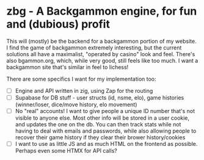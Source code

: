 # zbg - A Backgammon engine, for fun and (dubious) profit

This will (mostly) be the backend for a backgammon portion of my website. I find the game of backgammon extremely interesting, but the current solutions all have a maximalist, "operated by casino" look and feel. There's also bgammon.org, which, while very good, still feels like too much. I want a backgammon site that's similar in feel to lichess!

There are some specifics I want for my implementation too:
- [ ] Engine and API written in zig, using Zap for the routing
- [ ] Supabase for DB stuff - user structs (id, nsme, elo), game histories (winner/loser, dice/move history, elo movement)
- [ ] No "real" accounts! I want to give people a unique ID number that's not visible to anyone else. Most other info will be stored in a user cookie, and updates the one on the db. You can then track stats while not having to deal with emails and passwords, while also allowing people to recover their game history if they clear their brower history/cookies
- [ ] I want to use as little JS and as much HTML on the frontend as possible. Perhaps even some HTMX for API calls?
